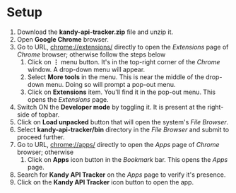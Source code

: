 # Setup

1. Download the **kandy-api-tracker.zip** file and unzip it.
2. Open **Google Chrome** browser.
3. Go to URL, [chrome://extensions/](chrome://extensions/) directly to open the *Extensions* page of *Chrome* browser; otherwise follow the steps below
	1. Click on **⋮** menu button. It's in the top-right corner of the *Chrome* window. A drop-down menu will appear.
	2. Select **More tools** in the menu. This is near the middle of the drop-down menu. Doing so will prompt a pop-out menu.
	3. Click on **Extensions** item. You'll find it in the pop-out menu. This opens the *Extensions* page.
4. Switch ON the **Developer mode** by toggling it. It is present at the right-side of topbar.
5. Click on **Load unpacked** button that will open the system's *File Browser*. 
6. Select **kandy-api-tracker/bin** directory in the *File Browser* and submit to proceed further.
7. Go to URL, [chrome://apps/](chrome://apps/) directly to open the *Apps* page of *Chrome* browser; otherwise 
	1. Click on **Apps** icon button in the *Bookmark* bar. This opens the *Apps* page.
8. Search for **Kandy API Tracker** on the *Apps* page to verify it's presence.
9. Click on the **Kandy API Tracker** icon button to open the app.

